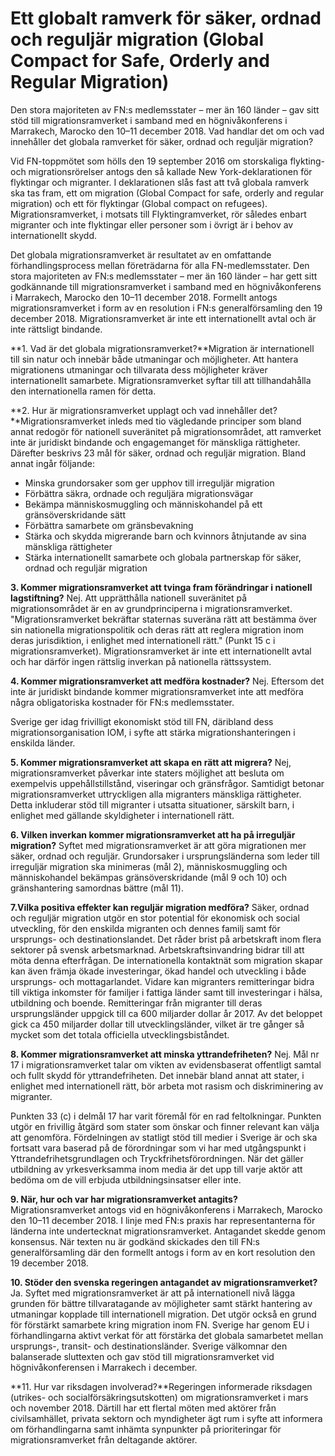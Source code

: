 # Ett globalt ramverk för säker, ordnad och reguljär migration (Global Compact for Safe, Orderly and Regular Migration)

Den stora majoriteten av FN:s medlemsstater – mer än 160 länder – gav sitt stöd till migrationsramverket i samband med en högnivåkonferens i Marrakech, Marocko den 10–11 december 2018\. Vad handlar det om och vad innehåller det globala ramverket för säker, ordnad och reguljär migration?


Vid FN\-toppmötet som hölls den 19 september 2016 om storskaliga flykting\- och migrationsrörelser antogs den så kallade New York\-deklarationen för flyktingar och migranter. I deklarationen slås fast att två globala ramverk ska tas fram, ett om migration (Global Compact for safe, orderly and regular migration) och ett för flyktingar (Global compact on refugees). Migrationsramverket, i motsats till Flyktingramverket, rör således enbart migranter och inte flyktingar eller personer som i övrigt är i behov av internationellt skydd.

Det globala migrationsramverket är resultatet av en omfattande förhandlingsprocess mellan företrädarna för alla FN\-medlemsstater. Den stora majoriteten av FN:s medlemsstater – mer än 160 länder – har gett sitt godkännande till migrationsramverket i samband med en högnivåkonferens i Marrakech, Marocko den 10–11 december 2018\. Formellt antogs migrationsramverket i form av en resolution i FN:s generalförsamling den 19 december 2018\. Migrationsramverket är inte ett internationellt avtal och är inte rättsligt bindande.

**1\. Vad är det globala migrationsramverket?**Migration är internationell till sin natur och innebär både utmaningar och möjligheter. Att hantera migrationens utmaningar och tillvarata dess möjligheter kräver internationellt samarbete. Migrationsramverket syftar till att tillhandahålla den internationella ramen för detta.

**2\. Hur är migrationsramverket upplagt och vad innehåller det?**Migrationsramverket inleds med tio vägledande principer som bland annat redogör för nationell suveränitet på migrationsområdet, att ramverket inte är juridiskt bindande och engagemanget för mänskliga rättigheter. Därefter beskrivs 23 mål för säker, ordnad och reguljär migration. Bland annat ingår följande:

* Minska grundorsaker som ger upphov till irreguljär migration
* Förbättra säkra, ordnade och reguljära migrationsvägar
* Bekämpa människosmuggling och människohandel på ett gränsöverskridande sätt
* Förbättra samarbete om gränsbevakning
* Stärka och skydda migrerande barn och kvinnors åtnjutande av sina mänskliga rättigheter
* Stärka internationellt samarbete och globala partnerskap för säker, ordnad och reguljär migration

**3\. Kommer migrationsramverket att tvinga fram förändringar i nationell lagstiftning?**
Nej. Att upprätthålla nationell suveränitet på migrationsområdet är en av grundprinciperna i migrationsramverket. "Migrationsramverket bekräftar staternas suveräna rätt att bestämma över sin nationella migrationspolitik och deras rätt att reglera migration inom deras jurisdiktion, i enlighet med internationell rätt." (Punkt 15 c i migrationsramverket). Migrationsramverket är inte ett internationellt avtal och har därför ingen rättslig inverkan på nationella rättssystem.

**4\. Kommer migrationsramverket att medföra kostnader?**
Nej. Eftersom det inte är juridiskt bindande kommer migrationsramverket inte att medföra några obligatoriska kostnader för FN:s medlemsstater.

Sverige ger idag frivilligt ekonomiskt stöd till FN, däribland dess migrationsorganisation IOM, i syfte att stärka migrationshanteringen i enskilda länder.

**5\. Kommer migrationsramverket att skapa en rätt att migrera?**
Nej, migrationsramverket påverkar inte staters möjlighet att besluta om exempelvis uppehållstillstånd, viseringar och gränsfrågor. Samtidigt betonar migrationsramverket uttryckligen alla migranters mänskliga rättigheter. Detta inkluderar stöd till migranter i utsatta situationer, särskilt barn, i enlighet med gällande skyldigheter i internationell rätt.

**6\. Vilken inverkan kommer migrationsramverket att ha på irreguljär migration?**
Syftet med migrationsramverket är att göra migrationen mer säker, ordnad och reguljär. Grundorsaker i ursprungsländerna som leder till irreguljär migration ska minimeras (mål 2\), människosmuggling och människohandel bekämpas gränsöverskridande (mål 9 och 10\) och gränshantering samordnas bättre (mål 11\).

**7\.Vilka positiva effekter kan reguljär migration medföra?**
Säker, ordnad och reguljär migration utgör en stor potential för ekonomisk och social utveckling, för den enskilda migranten och dennes familj samt för ursprungs\- och destinationslandet. Det råder brist på arbetskraft inom flera sektorer på svensk arbetsmarknad. Arbetskraftsinvandring bidrar till att möta denna efterfrågan. De internationella kontaktnät som migration skapar kan även främja ökade investeringar, ökad handel och utveckling i både ursprungs\- och mottagarlandet. Vidare kan migranters remitteringar bidra till viktiga inkomster för familjer i fattiga länder samt till investeringar i hälsa, utbildning och boende. Remitteringar från migranter till deras ursprungsländer uppgick till ca 600 miljarder dollar år 2017\. Av det beloppet gick ca 450 miljarder dollar till utvecklingsländer, vilket är tre gånger så mycket som det totala officiella utvecklingsbiståndet.

**8\. Kommer migrationsramverket att minska yttrandefriheten?**
Nej. Mål nr 17 i migrationsramverket talar om vikten av evidensbaserat offentligt samtal och fullt skydd för yttrandefriheten. Det innebär bland annat att stater, i enlighet med internationell rätt, bör arbeta mot rasism och diskriminering av migranter.

Punkten 33 (c) i delmål 17 har varit föremål för en rad feltolkningar. Punkten utgör en frivillig åtgärd som stater som önskar och finner relevant kan välja att genomföra. Fördelningen av statligt stöd till medier i Sverige är och ska fortsatt vara baserad på de förordningar som vi har med utgångspunkt i Yttrandefrihetsgrundlagen och Tryckfrihetsförordningen. När det gäller utbildning av yrkesverksamma inom media är det upp till varje aktör att bedöma om de vill erbjuda utbildningsinsatser eller inte.

**9\. När, hur och var har migrationsramverket antagits?**
Migrationsramverket antogs vid en högnivåkonferens i Marrakech, Marocko den 10–11 december 2018\. I linje med FN:s praxis har representanterna för länderna inte undertecknat migrationsramverket. Antagandet skedde genom konsensus. När texten nu är godkänd skickades den till FN:s generalförsamling där den formellt antogs i form av en kort resolution den 19 december 2018\.

**10\. Stöder den svenska regeringen antagandet av migrationsramverket?**
Ja. Syftet med migrationsramverket är att på internationell nivå lägga grunden för bättre tillvaratagande av möjligheter samt stärkt hantering av utmaningar kopplade till internationell migration. Det utgör också en grund för förstärkt samarbete kring migration inom FN. Sverige har genom EU i förhandlingarna aktivt verkat för att förstärka det globala samarbetet mellan ursprungs\-, transit\- och destinationsländer. Sverige välkomnar den balanserade sluttexten och gav stöd till migrationsramverket vid högnivåkonferensen i Marrakech i december.

**11\. Hur var riksdagen involverad?**Regeringen informerade riksdagen (utrikes\- och socialförsäkringsutskotten) om migrationsramverket i mars och november 2018\. Därtill har ett flertal möten med aktörer från civilsamhället, privata sektorn och myndigheter ägt rum i syfte att informera om förhandlingarna samt inhämta synpunkter på prioriteringar för migrationsramverket från deltagande aktörer.
